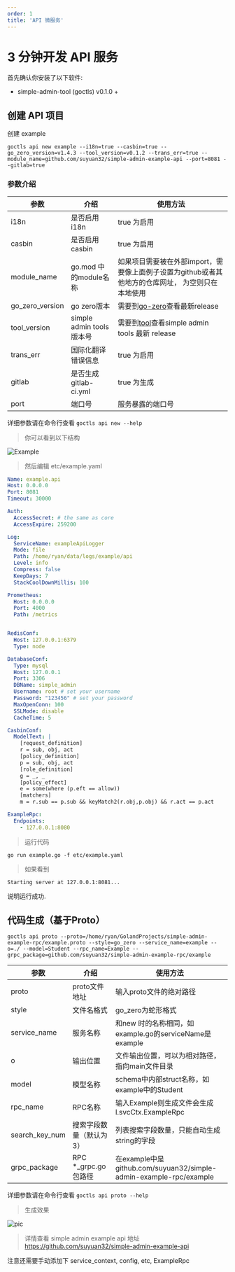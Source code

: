 ```yaml
---
order: 1
title: 'API 微服务'
---
```



# 3 分钟开发 API 服务

首先确认你安装了以下软件:
- simple-admin-tool (goctls) v0.1.0 +


## 创建 API 项目

创建 example

```shell
goctls api new example --i18n=true --casbin=true --go_zero_version=v1.4.3 --tool_version=v0.1.2 --trans_err=true --module_name=github.com/suyuan32/simple-admin-example-api --port=8081 --gitlab=true
```

### 参数介绍

| 参数              | 介绍                     | 使用方法                                                                                               |
|-----------------|------------------------|----------------------------------------------------------------------------------------------------|
| i18n            | 是否启用 i18n              | true 为启用                                                                                           |
| casbin          | 是否启用 casbin            | true 为启用                                                                                           |
| module_name     | go.mod 中的module名称      | 如果项目需要被在外部import，需要像上面例子设置为github或者其他地方的仓库网址， 为空则只在本地使用                                            |
| go_zero_version | go zero版本              | 需要到[go-zero](https://github.com/zeromicro/go-zero/releases)查看最新release                             |
| tool_version    | simple admin tools 版本号 | 需要到[tool](https://github.com/suyuan32/simple-admin-tools/releases)查看simple admin  tools 最新 release |
| trans_err       | 国际化翻译错误信息              | true 为启用                                                                                           |
| gitlab          | 是否生成 gitlab-ci.yml     | true 为生成                                                                                           |
| port            | 端口号                    | 服务暴露的端口号                                                                                           |

详细参数请在命令行查看 `goctls api new --help`

> 你可以看到以下结构

![Example](/assets/example-struct.png)


> 然后编辑 etc/example.yaml

```yaml
Name: example.api
Host: 0.0.0.0
Port: 8081
Timeout: 30000

Auth:
  AccessSecret: # the same as core
  AccessExpire: 259200

Log:
  ServiceName: exampleApiLogger
  Mode: file
  Path: /home/ryan/data/logs/example/api
  Level: info
  Compress: false
  KeepDays: 7
  StackCoolDownMillis: 100

Prometheus:
  Host: 0.0.0.0
  Port: 4000
  Path: /metrics


RedisConf:
  Host: 127.0.0.1:6379
  Type: node

DatabaseConf:
  Type: mysql
  Host: 127.0.0.1
  Port: 3306
  DBName: simple_admin
  Username: root # set your username
  Password: "123456" # set your password
  MaxOpenConn: 100
  SSLMode: disable
  CacheTime: 5

CasbinConf:
  ModelText: |
    [request_definition]
    r = sub, obj, act
    [policy_definition]
    p = sub, obj, act
    [role_definition]
    g = _, _
    [policy_effect]
    e = some(where (p.eft == allow))
    [matchers]
    m = r.sub == p.sub && keyMatch2(r.obj,p.obj) && r.act == p.act

ExampleRpc:
  Endpoints:
    - 127.0.0.1:8080
```

> 运行代码

```shell
go run example.go -f etc/example.yaml
```

> 如果看到

```shell
Starting server at 127.0.0.1:8081...
```

说明运行成功.

## 代码生成（基于Proto）

```shell
goctls api proto --proto=/home/ryan/GolandProjects/simple-admin-example-rpc/example.proto --style=go_zero --service_name=example --o=./ --model=Student --rpc_name=Example --grpc_package=github.com/suyuan32/simple-admin-example-rpc/example
```
| 参数             | 介绍                | 使用方法                                                           |
|----------------|-------------------|----------------------------------------------------------------|
| proto          | proto文件地址         | 输入proto文件的绝对路径                                                 |
| style          | 文件名格式             | go_zero为蛇形格式                                                   |
| service_name   | 服务名称              | 和new 时的名称相同，如example.go的serviceName是 example                   |
| o              | 输出位置              | 文件输出位置，可以为相对路径，指向main文件目录                                      |
| model          | 模型名称              | schema中内部struct名称，如example中的Student                            |
| rpc_name       | RPC名称             | 输入Example则生成文件会生成l.svcCtx.ExampleRpc                           |
| search_key_num | 搜索字段数量（默认为3）      | 列表搜索字段数量，只能自动生成string的字段                                       |
| grpc_package   | RPC *_grpc.go 包路径 | 在example中是github.com/suyuan32/simple-admin-example-rpc/example |

详细参数请在命令行查看 `goctls api proto --help` 

> 生成效果

![pic](/assets/api_gen_struct.png)


> 详情查看 simple admin example api 地址 https://github.com/suyuan32/simple-admin-example-api

注意还需要手动添加下 service_context, config, etc, ExampleRpc